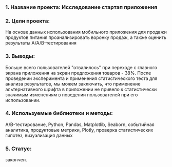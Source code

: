 
### 1. Название проекта: Исследование стартап приложения
### 2. Цели проекта: 
На основе данных использования мобильного приложения для продажи продуктов питания проанализировать воронку продаж, а также оценить результаты A/A/B-тестирования 

### 3. Выводы:
Больше всего пользователей "отвалилось" при переходе с главного экрана приложения на экран предложения товаров - 38%. После проведении эксперимента и применения статистического теста для анализа результатов, мы можем заключить, что применение альтернативного шрифта в приложении не привело к статистически значимым изменениям в поведении пользователей при его использовании.

### 4. Используемые библиотеки и методы:
A/B-тестирование, Python, Pandas, Matplotlib, Seaborn, событийная аналитика, продуктовые метрики, Plotly, проверка статистических гипотез, визуализация данных

### 5. Статус:
закончен.


